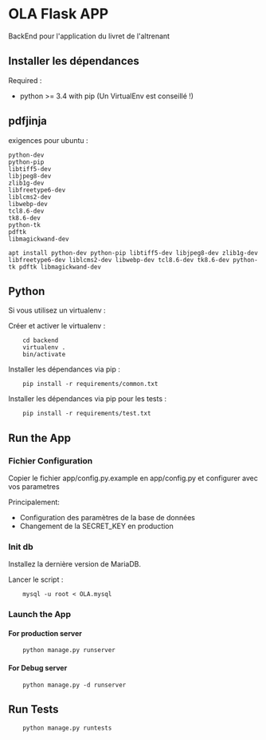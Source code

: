# OLA Flask APP

BackEnd pour l'application du livret de l'altrenant

## Installer les dépendances

Required :

* python >= 3.4 with pip (Un VirtualEnv est conseillé !)

## pdfjinja

exigences pour ubuntu :
```
python-dev 
python-pip
libtiff5-dev
libjpeg8-dev
zlib1g-dev
libfreetype6-dev
liblcms2-dev
libwebp-dev
tcl8.6-dev
tk8.6-dev
python-tk
pdftk
libmagickwand-dev
```
```
apt install python-dev python-pip libtiff5-dev libjpeg8-dev zlib1g-dev libfreetype6-dev liblcms2-dev libwebp-dev tcl8.6-dev tk8.6-dev python-tk pdftk libmagickwand-dev
```

## Python

Si vous utilisez un virtualenv :

Créer et activer le virtualenv :

```
    cd backend
    virtualenv .
    bin/activate
```

Installer les dépendances via pip :
```
    pip install -r requirements/common.txt
```

Installer les dépendances via pip pour les tests :
```
    pip install -r requirements/test.txt
```


## Run the App

### Fichier Configuration

Copier le fichier app/config.py.example en app/config.py et configurer avec vos parametres

Principalement:
* Configuration des paramètres de la base de données
* Changement de la SECRET_KEY en production


### Init db
Installez la dernière version de MariaDB.

Lancer le script :
```
    mysql -u root < OLA.mysql
```


### Launch the App

#### For production server

```
    python manage.py runserver
```

#### For Debug server

```
    python manage.py -d runserver
```

## Run Tests

```
    python manage.py runtests
```
